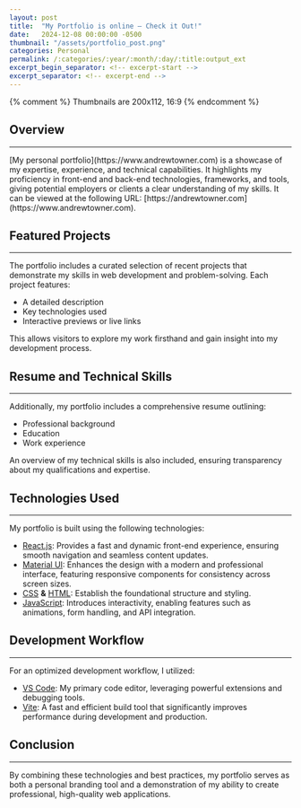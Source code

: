 ```yaml
---
layout: post
title:  "My Portfolio is online – Check it Out!"
date:   2024-12-08 00:00:00 -0500
thumbnail: "/assets/portfolio_post.png"
categories: Personal
permalink: /:categories/:year/:month/:day/:title:output_ext
excerpt_begin_separator: <!-- excerpt-start -->
excerpt_separator: <!-- excerpt-end -->
---
```

{% comment %} 
    Thumbnails are 200x112, 16:9
{% endcomment %}

## Overview
---
<!-- excerpt-start -->[My personal portfolio](https://www.andrewtowner.com) is a showcase of my expertise, experience, and technical capabilities. It highlights my proficiency in front-end and back-end technologies, frameworks, and tools, giving potential employers or clients a clear understanding of my skills. It can be viewed at the following URL: [https://andrewtowner.com](https://www.andrewtowner.com).<!-- excerpt-end -->

## Featured Projects
---
The portfolio includes a curated selection of recent projects that demonstrate my skills in web development and problem-solving. Each project features:
- A detailed description
- Key technologies used
- Interactive previews or live links

This allows visitors to explore my work firsthand and gain insight into my development process.

## Resume and Technical Skills
---
Additionally, my portfolio includes a comprehensive resume outlining:
- Professional background
- Education
- Work experience

An overview of my technical skills is also included, ensuring transparency about my qualifications and expertise.

## Technologies Used
---
My portfolio is built using the following technologies:

- [React.js](https://react.dev/): Provides a fast and dynamic front-end experience, ensuring smooth navigation and seamless content updates.
- [Material UI](https://mui.com/material-ui/): Enhances the design with a modern and professional interface, featuring responsive components for consistency across screen sizes.
- [CSS](https://developer.mozilla.org/en-US/docs/Web/CSS) **&** [HTML](https://developer.mozilla.org/en-US/docs/Web/HTML): Establish the foundational structure and styling.
- [JavaScript](https://developer.mozilla.org/en-US/docs/Web/JavaScript): Introduces interactivity, enabling features such as animations, form handling, and API integration.

## Development Workflow
---
For an optimized development workflow, I utilized:
- [VS Code](https://code.visualstudio.com/): My primary code editor, leveraging powerful extensions and debugging tools.
- [Vite](https://vite.dev/): A fast and efficient build tool that significantly improves performance during development and production.

## Conclusion
---
By combining these technologies and best practices, my portfolio serves as both a personal branding tool and a demonstration of my ability to create professional, high-quality web applications.

